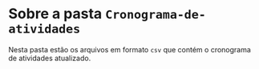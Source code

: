 # Sobre a pasta `Cronograma-de-atividades`

Nesta pasta estão os arquivos em formato `csv` que contém o cronograma de atividades atualizado.